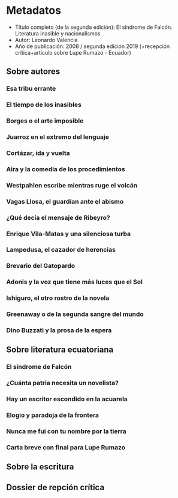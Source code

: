 # Metadatos
- Título completo (de la segunda edición): El síndrome de Falcón. Literatura inasible y nacionalismos
- Autor: Leonardo Valencia
- Año de publicación: 2008 / segunda edición 2019 (+recepción critica+artículo sobre Lupe Rumazo - Ecuador)

## Sobre autores
### Esa tribu errante
### El tiempo de los inasibles
### Borges o el arte imposible
### Juarroz en el extremo del lenguaje
### Cortázar, ida y vuelta
### Aira y la comedia de los procedimientos
### Westpahlen escribe mientras ruge el volcán
### Vagas Llosa, el guardían ante el abismo
### ¿Qué decía el mensaje de Ribeyro?
### Enrique Vila-Matas y una silenciosa turba
### Lampedusa, el cazador de herencias
### Brevario del Gatopardo
### Adonis y la voz que tiene más luces que el Sol
### Ishiguro, el otro rostro de la novela
### Greenaway o de la segunda sangre del mundo
### Dino Buzzati y la prosa de la espera


## Sobre literatura ecuatoriana
### El síndrome de Falcón
### ¿Cuánta patria necesita un novelista?
### Hay un escritor escondido en la acuarela
### Elogio y paradoja de la frontera
### Nunca me fui con tu nombre por la tierra
### Carta breve con final para Lupe Rumazo
## Sobre la escritura

## Dossier de repción crítica


